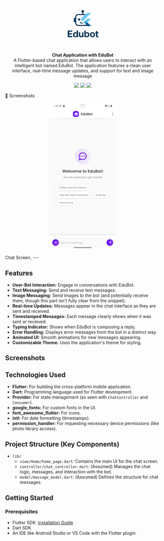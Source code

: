 <p align="center">  
  <img src="assets/icon/logo.png" width="140" alt="Meteovue Logo"/>  
</p>  

<p align="center">  
  <b>Chat Application with EduBot</b><br/>  
A Flutter-based chat application that allows users to interact with an intelligent bot named EduBot. The application features a clean user interface, real-time message updates, and support for text and image message  
</p>  

<p align="center">  
  <img src="https://img.shields.io/badge/Flutter-3.22-blue?logo=flutter"/>  
  <img src="https://img.shields.io/badge/Platform-Android%20%7C%20iOS-green?logo=android&logo=apple"/>  
  <img src="https://img.shields.io/github/license/your-username/meteovue"/>  
</p>  
📸 Screenshots
<p align="center"> <img src="lib/screenshot/Screenshot_20250825_130806.png" width="220" />  </p>
Chat Screen, 
---

## Features

*   **User-Bot Interaction:** Engage in conversations with EduBot.
*   **Text Messaging:** Send and receive text messages.
*   **Image Messaging:** Send images to the bot (and potentially receive them, though this part isn't fully clear from the snippet).
*   **Real-time Updates:** Messages appear in the chat interface as they are sent and received.
*   **Timestamped Messages:** Each message clearly shows when it was sent or received.
*   **Typing Indicator:** Shows when EduBot is composing a reply.
*   **Error Handling:** Displays error messages from the bot in a distinct way.
*   **Animated UI:** Smooth animations for new messages appearing.
*   **Customizable Theme:** Uses the application's theme for styling.

## Screenshots


<!-- Example:
<img src="lib/screenshot/Screenshot_20250825_130806.png" width="200" alt="Chat Interface">
-->

## Technologies Used

*   **Flutter:** For building the cross-platform mobile application.
*   **Dart:** Programming language used for Flutter development.
*   **Provider:** For state management (as seen with `ChatController` and `Consumer`).
*   **google_fonts:** For custom fonts in the UI.
*   **font_awesome_flutter:** For icons.
*   **intl:** For date formatting (timestamps).
*   **permission_handler:** For requesting necessary device permissions (like photo library access).
    <!-- Add any other significant packages or backend technologies you are using, e.g., Firebase, a specific AI API for EduBot, etc. -->

## Project Structure (Key Components)

*   `lib/`
    *   `viwe/Home/home_page.dart`: Contains the main UI for the chat screen.
    *   `controller/chat_controller.dart`: (Assumed) Manages the chat logic, messages, and interaction with the bot.
    *   `model/message_model.dart`: (Assumed) Defines the structure for chat messages.
        <!-- Add other important directories or files -->

## Getting Started

### Prerequisites

*   Flutter SDK: [Installation Guide](https://flutter.dev/docs/get-started/install)
*   Dart SDK
*   An IDE like Android Studio or VS Code with the Flutter plugin.
    <!-- List any other prerequisites, like API keys if your bot needs them -->


    
